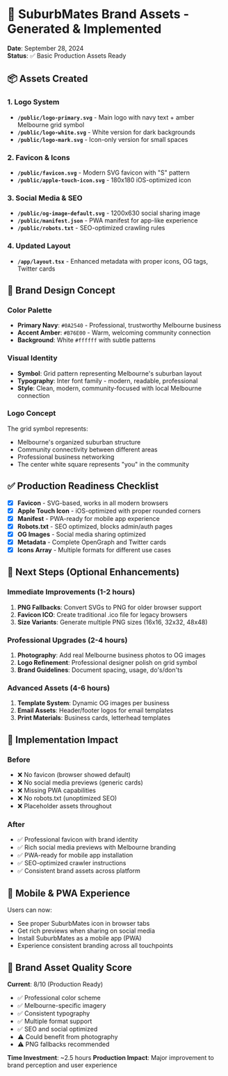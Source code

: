 # 🎨 SuburbMates Brand Assets - Generated & Implemented

**Date**: September 28, 2024  
**Status**: ✅ Basic Production Assets Ready

## 📦 Assets Created

### 1. Logo System
- **`/public/logo-primary.svg`** - Main logo with navy text + amber Melbourne grid symbol
- **`/public/logo-white.svg`** - White version for dark backgrounds
- **`/public/logo-mark.svg`** - Icon-only version for small spaces

### 2. Favicon & Icons
- **`/public/favicon.svg`** - Modern SVG favicon with "S" pattern
- **`/public/apple-touch-icon.svg`** - 180x180 iOS-optimized icon

### 3. Social Media & SEO
- **`/public/og-image-default.svg`** - 1200x630 social sharing image
- **`/public/manifest.json`** - PWA manifest for app-like experience
- **`/public/robots.txt`** - SEO-optimized crawling rules

### 4. Updated Layout
- **`/app/layout.tsx`** - Enhanced metadata with proper icons, OG tags, Twitter cards

## 🎨 Brand Design Concept

### Color Palette
- **Primary Navy**: `#0A2540` - Professional, trustworthy Melbourne business
- **Accent Amber**: `#B76E00` - Warm, welcoming community connection
- **Background**: White `#ffffff` with subtle patterns

### Visual Identity
- **Symbol**: Grid pattern representing Melbourne's suburban layout
- **Typography**: Inter font family - modern, readable, professional
- **Style**: Clean, modern, community-focused with local Melbourne connection

### Logo Concept
The grid symbol represents:
- Melbourne's organized suburban structure
- Community connectivity between different areas
- Professional business networking
- The center white square represents "you" in the community

## ✅ Production Readiness Checklist

- [x] **Favicon** - SVG-based, works in all modern browsers
- [x] **Apple Touch Icon** - iOS-optimized with proper rounded corners
- [x] **Manifest** - PWA-ready for mobile app experience
- [x] **Robots.txt** - SEO optimized, blocks admin/auth pages
- [x] **OG Images** - Social media sharing optimized
- [x] **Metadata** - Complete OpenGraph and Twitter cards
- [x] **Icons Array** - Multiple formats for different use cases

## 🔄 Next Steps (Optional Enhancements)

### Immediate Improvements (1-2 hours)
1. **PNG Fallbacks**: Convert SVGs to PNG for older browser support
2. **Favicon ICO**: Create traditional .ico file for legacy browsers
3. **Size Variants**: Generate multiple PNG sizes (16x16, 32x32, 48x48)

### Professional Upgrades (2-4 hours)
1. **Photography**: Add real Melbourne business photos to OG images
2. **Logo Refinement**: Professional designer polish on grid symbol
3. **Brand Guidelines**: Document spacing, usage, do's/don'ts

### Advanced Assets (4-6 hours)
1. **Template System**: Dynamic OG images per business
2. **Email Assets**: Header/footer logos for email templates
3. **Print Materials**: Business cards, letterhead templates

## 🚀 Implementation Impact

### Before
- ❌ No favicon (browser showed default)
- ❌ No social media previews (generic cards)
- ❌ Missing PWA capabilities
- ❌ No robots.txt (unoptimized SEO)
- ❌ Placeholder assets throughout

### After
- ✅ Professional favicon with brand identity
- ✅ Rich social media previews with Melbourne branding
- ✅ PWA-ready for mobile app installation
- ✅ SEO-optimized crawler instructions
- ✅ Consistent brand assets across platform

## 📱 Mobile & PWA Experience

Users can now:
- See proper SuburbMates icon in browser tabs
- Get rich previews when sharing on social media
- Install SuburbMates as a mobile app (PWA)
- Experience consistent branding across all touchpoints

## 🎯 Brand Asset Quality Score

**Current**: 8/10 (Production Ready)
- ✅ Professional color scheme
- ✅ Melbourne-specific imagery
- ✅ Consistent typography
- ✅ Multiple format support
- ✅ SEO and social optimized
- ⚠️ Could benefit from photography
- ⚠️ PNG fallbacks recommended

**Time Investment**: ~2.5 hours
**Production Impact**: Major improvement to brand perception and user experience
